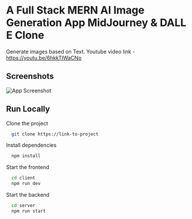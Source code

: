 
# A Full Stack MERN AI Image Generation App MidJourney & DALL E Clone

Generate images based on Text.
Youtube video link - https://youtu.be/6hkkTlWaCNo


## Screenshots

![App Screenshot](https://res.cloudinary.com/dic3o7vzw/image/upload/v1675844888/ScreenShots/Annotation_2023-02-08_122344_ktrt8u.png)


## Run Locally

Clone the project

```bash
  git clone https://link-to-project
```



Install dependencies

```bash
  npm install
```

Start the frontend

```bash
  cd client
  npm run dev
```
Start the backend

```bash
  cd server
  npm run start
```
